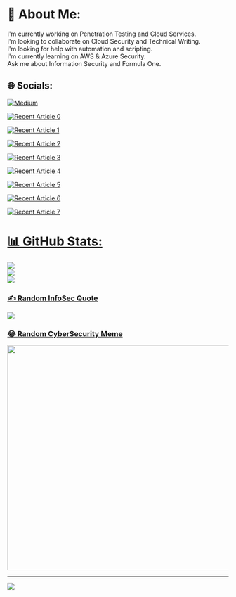 # 💫 About Me:
I'm currently working on Penetration Testing and Cloud Services.<br>I'm looking to collaborate on Cloud Security and Technical Writing.<br>I'm looking for help with automation and scripting.<br>I'm currently learning on AWS & Azure Security.<br>Ask me about Information Security and Formula One.<br>


## 🌐 Socials:
[![Medium](https://img.shields.io/badge/Medium-12100E?logo=medium&logoColor=white)](https://medium.com/@https://medium.com/@wilklins) 

 <a target="_blank" href="https://github-readme-medium-recent-article.vercel.app/medium/@wilklins/0"><img src="https://github-readme-medium-recent-article.vercel.app/medium/@wilklins/0" alt="Recent Article 0"> 

<a target="_blank" href="https://github-readme-medium-recent-article.vercel.app/medium/@wilklins/1"><img src="https://github-readme-medium-recent-article.vercel.app/medium/@wilklins/1" alt="Recent Article 1"> 
 
 <a target="_blank" href="https://github-readme-medium-recent-article.vercel.app/medium/@wilklins/2"><img src="https://github-readme-medium-recent-article.vercel.app/medium/@wilklins/2" alt="Recent Article 2"> 
  
 <a target="_blank" href="https://github-readme-medium-recent-article.vercel.app/medium/@wilklins/3"><img src="https://github-readme-medium-recent-article.vercel.app/medium/@wilklins/3" alt="Recent Article 3"> 
   
 <a target="_blank" href="https://github-readme-medium-recent-article.vercel.app/medium/@wilklins/4"><img src="https://github-readme-medium-recent-article.vercel.app/medium/@wilklins/4" alt="Recent Article 4"> 
    
  <a target="_blank" href="https://github-readme-medium-recent-article.vercel.app/medium/@wilklins/5"><img src="https://github-readme-medium-recent-article.vercel.app/medium/@wilklins/5" alt="Recent Article 5"> 
     
  <a target="_blank" href="https://github-readme-medium-recent-article.vercel.app/medium/@wilklins/6"><img src="https://github-readme-medium-recent-article.vercel.app/medium/@wilklins/6" alt="Recent Article 6"> 
      
  <a target="_blank" href="https://github-readme-medium-recent-article.vercel.app/medium/@wilklins/7"><img src="https://github-readme-medium-recent-article.vercel.app/medium/@wilklins/7" alt="Recent Article 7"> 

# 📊 GitHub Stats:
![](https://github-readme-stats.vercel.app/api?username=WILKLINS&theme=tokyonight&hide_border=false&include_all_commits=true&count_private=true)<br/>
![](https://github-readme-streak-stats.herokuapp.com/?user=WILKLINS&theme=tokyonight&hide_border=false)<br/>
![](https://github-readme-stats.vercel.app/api/top-langs/?username=WILKLINS&theme=tokyonight&hide_border=false&include_all_commits=true&count_private=true&layout=compact)

### ✍️ Random InfoSec Quote
![](https://quotes-github-readme.vercel.app/api?type=horizontal&theme=gruvbox)

### 😂 Random CyberSecurity Meme
<img src="https://random-memer.herokuapp.com/" width="512px"/>

---
[![](https://visitcount.itsvg.in/api?id=WILKLINS&icon=0&color=0)](https://visitcount.itsvg.in)

<!-- Proudly created with GPRM ( https://gprm.itsvg.in ) -->
